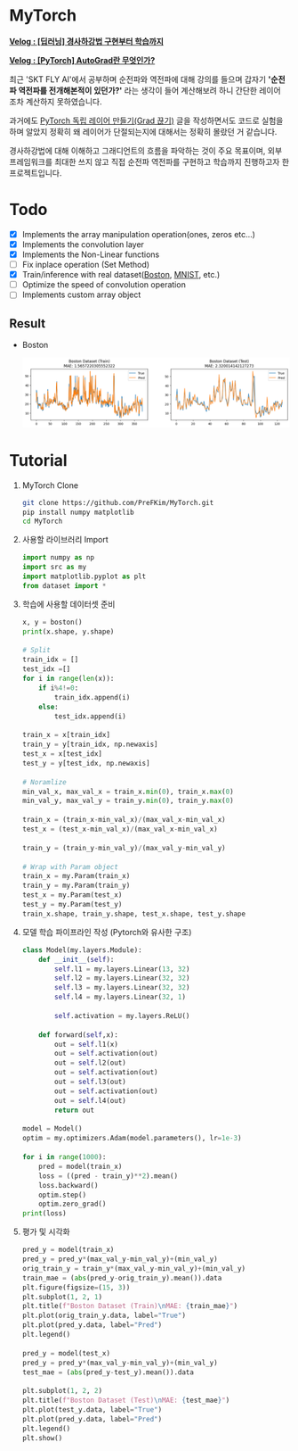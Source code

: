 # MyTorch

**[Velog : [딥러닝] 경사하강법 구현부터 학습까지](https://velog.io/@pre_f_86/series/%EB%94%A5%EB%9F%AC%EB%8B%9D-%EA%B2%BD%EC%82%AC%ED%95%98%EA%B0%95%EB%B2%95-%EA%B5%AC%ED%98%84%EB%B6%80%ED%84%B0-%ED%95%99%EC%8A%B5%EA%B9%8C%EC%A7%80)**

**[Velog : [PyTorch] AutoGrad란 무엇인가?](https://velog.io/@pre_f_86/series/PyTorch-AutoGrad%EB%9E%80-%EB%AC%B4%EC%97%87%EC%9D%B8%EA%B0%80)**

최근 'SKT FLY AI'에서 공부하며 순전파와 역전파에 대해 강의를 들으며 갑자기 **'순전파 역전파를 전개해본적이 있던가?'** 라는 생각이 들어 계산해보려 하니 간단한 레이어 조차 계산하지 못하였습니다.

과거에도 [PyTorch 독립 레이어 만들기(Grad 끊기)](https://velog.io/@pre_f_86/PyTorch-%EB%8F%85%EB%A6%BD-%EB%A0%88%EC%9D%B4%EC%96%B4-%EB%A7%8C%EB%93%A4%EA%B8%B0Grad-%EB%81%8A%EA%B8%B0) 글을 작성하면서도 코드로 실험을 하며 알았지 정확히 왜 레이어가 단절되는지에 대해서는 정확히 몰랐던 거 같습니다.

경사하강법에 대해 이해하고 그래디언트의 흐름을 파악하는 것이 주요 목표이며, 외부 프레임워크를 최대한 쓰지 않고 직접 순전파 역전파를 구현하고 학습까지 진행하고자 한 프로젝트입니다.

# Todo

- [x] Implements the array manipulation operation(ones, zeros etc...)
- [x] Implements the convolution layer
- [x] Implements the Non-Linear functions
- [ ] Fix inplace operation (Set Method)
- [x] Train/inference with real dataset([Boston](http://lib.stat.cmu.edu/datasets/boston), [MNIST](https://yann.lecun.com/exdb/mnist/), etc.)
- [ ] Optimize the speed of convolution operation
- [ ] Implements custom array object

## Result

- Boston 
    
    ![boston](./imgs/boston.png)


# Tutorial

1. MyTorch Clone

    ```bash
    git clone https://github.com/PreFKim/MyTorch.git
    pip install numpy matplotlib
    cd MyTorch
    ```

2. 사용할 라이브러리 Import

    ```python
    import numpy as np
    import src as my
    import matplotlib.pyplot as plt
    from dataset import *
    ```

3. 학습에 사용할 데이터셋 준비

    ```python
    x, y = boston()
    print(x.shape, y.shape)

    # Split
    train_idx = []
    test_idx =[]
    for i in range(len(x)):
        if i%4!=0:
            train_idx.append(i)
        else:
            test_idx.append(i)

    train_x = x[train_idx]
    train_y = y[train_idx, np.newaxis]
    test_x = x[test_idx]
    test_y = y[test_idx, np.newaxis]

    # Noramlize
    min_val_x, max_val_x = train_x.min(0), train_x.max(0)
    min_val_y, max_val_y = train_y.min(0), train_y.max(0)

    train_x = (train_x-min_val_x)/(max_val_x-min_val_x)
    test_x = (test_x-min_val_x)/(max_val_x-min_val_x)

    train_y = (train_y-min_val_y)/(max_val_y-min_val_y)

    # Wrap with Param object
    train_x = my.Param(train_x)
    train_y = my.Param(train_y)
    test_x = my.Param(test_x)
    test_y = my.Param(test_y)
    train_x.shape, train_y.shape, test_x.shape, test_y.shape

    ```

4. 모델 학습 파이프라인 작성 (Pytorch와 유사한 구조)

    ```python
    class Model(my.layers.Module):
        def __init__(self):
            self.l1 = my.layers.Linear(13, 32)
            self.l2 = my.layers.Linear(32, 32)
            self.l3 = my.layers.Linear(32, 32)
            self.l4 = my.layers.Linear(32, 1)

            self.activation = my.layers.ReLU()

        def forward(self,x):
            out = self.l1(x)
            out = self.activation(out)
            out = self.l2(out)
            out = self.activation(out)
            out = self.l3(out)
            out = self.activation(out)
            out = self.l4(out)
            return out

    model = Model()
    optim = my.optimizers.Adam(model.parameters(), lr=1e-3)

    for i in range(1000):
        pred = model(train_x)
        loss = ((pred - train_y)**2).mean()
        loss.backward()
        optim.step()
        optim.zero_grad()
    print(loss)
    ```     

5. 평가 및 시각화

    ```python
    pred_y = model(train_x)
    pred_y = pred_y*(max_val_y-min_val_y)+(min_val_y)
    orig_train_y = train_y*(max_val_y-min_val_y)+(min_val_y)
    train_mae = (abs(pred_y-orig_train_y).mean()).data
    plt.figure(figsize=(15, 3))
    plt.subplot(1, 2, 1)
    plt.title(f"Boston Dataset (Train)\nMAE: {train_mae}")
    plt.plot(orig_train_y.data, label="True")
    plt.plot(pred_y.data, label="Pred")
    plt.legend()

    pred_y = model(test_x)
    pred_y = pred_y*(max_val_y-min_val_y)+(min_val_y)
    test_mae = (abs(pred_y-test_y).mean()).data

    plt.subplot(1, 2, 2)
    plt.title(f"Boston Dataset (Test)\nMAE: {test_mae}")
    plt.plot(test_y.data, label="True")
    plt.plot(pred_y.data, label="Pred")
    plt.legend()
    plt.show()
    ```
